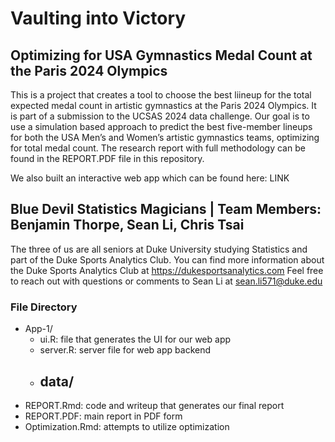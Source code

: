 # Vaulting into Victory
## Optimizing for USA Gymnastics Medal Count at the Paris 2024 Olympics

This is a project that creates a tool to choose the best liineup for the total expected medal count in artistic gymnastics at the Paris 2024 Olympics. It is part of a submission to the UCSAS 2024 data challenge. Our goal is to use a simulation based approach to predict the best five-member lineups for both the
USA Men’s and Women’s artistic gymnastics teams, optimizing for total medal count. The research report with full methodology can be found in the REPORT.PDF file in this repository. 

We also built an interactive web app which can be found here: LINK

## Blue Devil Statistics Magicians | Team Members: Benjamin Thorpe, Sean Li, Chris Tsai
The three of us are all seniors at Duke University studying Statistics and part of the Duke Sports Analytics Club. You can find more information about the Duke Sports Analytics Club at https://dukesportsanalytics.com Feel free to reach out with questions or comments to Sean Li at sean.li571@duke.edu 

### File Directory

- App-1/
  - ui.R: file that generates the UI for our web app
  - server.R: server file for web app backend
  - data/
    - 
- REPORT.Rmd: code and writeup that generates our final report
- REPORT.PDF: main report in PDF form
- Optimization.Rmd: attempts to utilize optimization 


